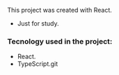 
This project was created with React. 
- Just for study.

### Tecnology used in the project:
- React.
- TypeScript.git
